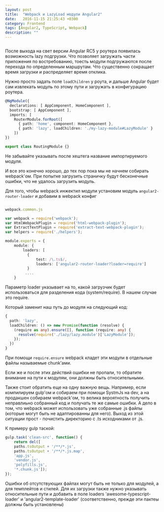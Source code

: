 ```yaml
---
layout: post
title:  "Webpack и LazyLoad модули Angular2"
date:   2016-11-15 21:25:43 +0300
category: Frontend
tags: [Angular2, TypeScript, Webpack]
description: ""
---
```


<img class="post-logo" style="max-width: 100%" src="https://blog.zverit.com/assets/webpack-failed-to-load.png" alt=""/>

После выхода на свет версии Angular RC5 у роутера появилась возможность lazy подгрузки. Что позволяет загружать части приложения по востребованию, тоесть модули подгружаются после перехода по определенным маршрутам. Что существенно сокращает время загрузки и распределяет время отклика. 

<!-- more -->

Нужно просто задать поле ``loadChildren`` у роута, и дальше Angular будет сам извлекать модуль по этому пути и загружать в конфигурацию роутера.

```ts
@NgModule({
  declarations: [ AppComponent, HomeComponent ],
  bootstrap: [ AppComponent ],
  imports: [
    RouterModule.forRoot([
      { path: 'home', component: HomeComponent },
      { path: 'lazy', loadChildren: './my-lazy-module#LazyModule' }
    ])
})

export class RoutingModule {}
```

Не забывайте указывать после хештега название импортируемого модуля. 

И все это конечно хорошо, до тех пор пока мы не начнем собирать webpack'ом. При попытке загрузить страничку будут бесконечные ошибки, что не удалось загрузить модуль. 

Для того, чтобы webpack инжектил модули установим модуль ``angular2-router-loader`` и добавим в webpack конфиг

```ts

webpack.common.js

var webpack = require('webpack');
var HtmlWebpackPlugin = require('html-webpack-plugin');
var ExtractTextPlugin = require('extract-text-webpack-plugin');
var helpers = require('./helpers');

module.exports = {
    module: {
        loaders: [
          {
              test: /\.ts$/,
              loaders: ['angular2-router-loader?loader=require']
          }
         ....
    }

```
Параметр loader указывает на то, какой загрузчик будет использоваться для разделения кода (system/require). В нашем случае это require.

Который заменит наш путь до модуля на следующий код:

```ts
{
  path: 'lazy',
  loadChildren: () => new Promise(function (resolve) {
    (require as any).ensure([], function (require: any) {
      resolve(require('./lazy/lazy.module')['LazyModule']);
    });
  })
}
```

При помощи ``require.ensure`` webpack кладет эти модули в отдельные файлы называемые chunk'ами. 

Если же и после этих действий ошибки не пропали, то обратите внимание на пути к модулям, они должны быть относительными. 
 
Также стоит обратить еще на одну важную вещь. Например, если компилируем gulp'ом и собираем при помощи SystmJs на dev, а на продакшен собираем webpack'ом, то велика вероятность получить неправлиьно собранный код и получать те же самые ошибки.
А дело в том, что webpack может использовать уже собранные .js файлы (которые могут быть не адаптированны для него).
Выход из этой ситуации прост - почистить директорию с .ts исходниками от .js. 


К примеру gulp таской:

```js
gulp.task('clean-src', function() {
    return del([
    paths.tsOutput + '/**/*.js',
    paths.tsOutput + '/**/*.js.map',
    'app.js',
    'vendor.js',
    'polyfills.js',
    '*.chunk.js']);
});
```

Ошибки об отсутствующих файлах могут быть не только для модулей, а для темплейтов и стилей. Для их загрузки также нужно указывать относительные пути и добавить в поле loaders 'awesome-typescript-loader' и 'angular2-template-loader' (соответственно, прежде эти пактеы должны быть установлены)
